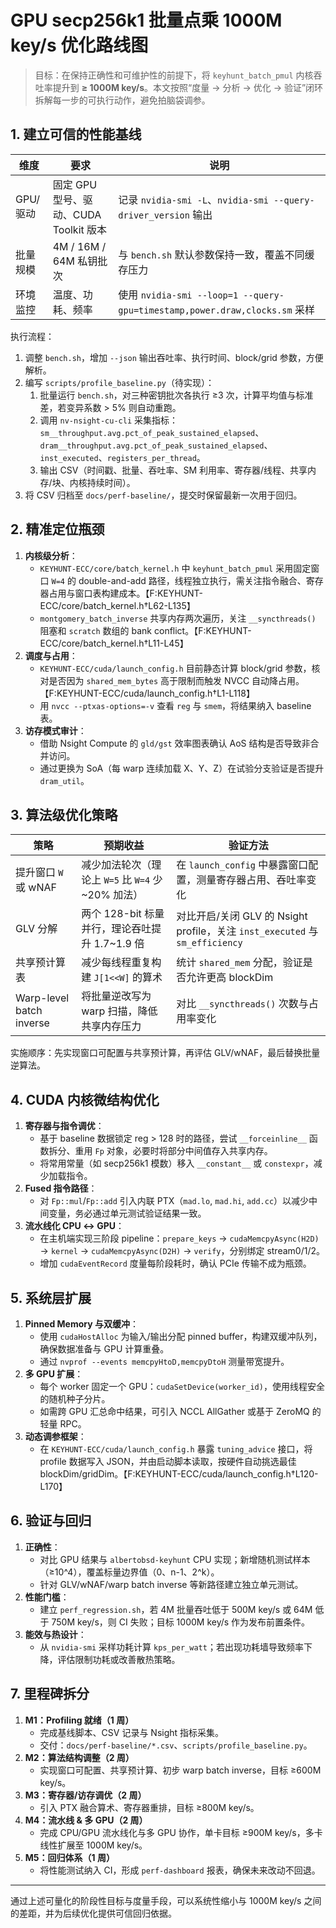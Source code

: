 # GPU secp256k1 批量点乘 1000M key/s 优化路线图

> 目标：在保持正确性和可维护性的前提下，将 `keyhunt_batch_pmul` 内核吞吐率提升到 **≥ 1000M key/s**。本文按照“度量 → 分析 → 优化 → 验证”闭环拆解每一步的可执行动作，避免拍脑袋调参。

## 1. 建立可信的性能基线

| 维度 | 要求 | 说明 |
| --- | --- | --- |
| GPU/驱动 | 固定 GPU 型号、驱动、CUDA Toolkit 版本 | 记录 `nvidia-smi -L`、`nvidia-smi --query-driver_version` 输出 |
| 批量规模 | 4M / 16M / 64M 私钥批次 | 与 `bench.sh` 默认参数保持一致，覆盖不同缓存压力 |
| 环境监控 | 温度、功耗、频率 | 使用 `nvidia-smi --loop=1 --query-gpu=timestamp,power.draw,clocks.sm` 采样 |

执行流程：

1. 调整 `bench.sh`，增加 `--json` 输出吞吐率、执行时间、block/grid 参数，方便解析。
2. 编写 `scripts/profile_baseline.py`（待实现）：
   1. 批量运行 `bench.sh`，对三种密钥批次各执行 ≥3 次，计算平均值与标准差，若变异系数 > 5% 则自动重跑。
   2. 调用 `nv-nsight-cu-cli` 采集指标：`sm__throughput.avg.pct_of_peak_sustained_elapsed`、`dram__throughput.avg.pct_of_peak_sustained_elapsed`、`inst_executed`、`registers_per_thread`。
   3. 输出 CSV（时间戳、批量、吞吐率、SM 利用率、寄存器/线程、共享内存/块、内核持续时间）。
3. 将 CSV 归档至 `docs/perf-baseline/`，提交时保留最新一次用于回归。

## 2. 精准定位瓶颈

1. **内核级分析**：
   - `KEYHUNT-ECC/core/batch_kernel.h` 中 `keyhunt_batch_pmul` 采用固定窗口 `W=4` 的 double-and-add 路径，线程独立执行，需关注指令融合、寄存器占用与窗口表构建成本。【F:KEYHUNT-ECC/core/batch_kernel.h†L62-L135】
   - `montgomery_batch_inverse` 共享内存两次遍历，关注 `__syncthreads()` 阻塞和 `scratch` 数组的 bank conflict。【F:KEYHUNT-ECC/core/batch_kernel.h†L11-L45】
2. **调度与占用**：
   - `KEYHUNT-ECC/cuda/launch_config.h` 目前静态计算 block/grid 参数，核对是否因为 `shared_mem_bytes` 高于限制而触发 NVCC 自动降占用。【F:KEYHUNT-ECC/cuda/launch_config.h†L1-L118】
   - 用 `nvcc --ptxas-options=-v` 查看 `reg` 与 `smem`，将结果纳入 baseline 表。
3. **访存模式审计**：
   - 借助 Nsight Compute 的 `gld/gst` 效率图表确认 AoS 结构是否导致非合并访问。
   - 通过更换为 SoA（每 warp 连续加载 X、Y、Z）在试验分支验证是否提升 `dram_util`。

## 3. 算法级优化策略

| 策略 | 预期收益 | 验证方法 |
| --- | --- | --- |
| 提升窗口 `W` 或 wNAF | 减少加法轮次（理论上 `W=5` 比 `W=4` 少 ~20% 加法） | 在 `launch_config` 中暴露窗口配置，测量寄存器占用、吞吐率变化 |
| GLV 分解 | 两个 128-bit 标量并行，理论吞吐提升 1.7~1.9 倍 | 对比开启/关闭 GLV 的 Nsight profile，关注 `inst_executed` 与 `sm_efficiency` |
| 共享预计算表 | 减少每线程重复构建 `J[1<<W]` 的算术 | 统计 `shared_mem` 分配，验证是否允许更高 blockDim |
| Warp-level batch inverse | 将批量逆改写为 warp 扫描，降低共享内存压力 | 对比 `__syncthreads()` 次数与占用率变化 |

实施顺序：先实现窗口可配置与共享预计算，再评估 GLV/wNAF，最后替换批量逆算法。

## 4. CUDA 内核微结构优化

1. **寄存器与指令调优**：
   - 基于 baseline 数据锁定 reg > 128 时的路径，尝试 `__forceinline__` 函数拆分、重用 `Fp` 对象，必要时将部分中间值存入共享内存。
   - 将常用常量（如 secp256k1 模数）移入 `__constant__` 或 `constexpr`，减少加载指令。
2. **Fused 指令路径**：
   - 对 `Fp::mul`/`Fp::add` 引入内联 PTX（`mad.lo`, `mad.hi`, `add.cc`）以减少中间变量，务必通过单元测试验证结果一致。
3. **流水线化 CPU ↔ GPU**：
   - 在主机端实现三阶段 pipeline：`prepare_keys` → `cudaMemcpyAsync(H2D)` → `kernel` → `cudaMemcpyAsync(D2H)` → `verify`，分别绑定 stream0/1/2。
   - 增加 `cudaEventRecord` 度量每阶段耗时，确认 PCIe 传输不成为瓶颈。

## 5. 系统层扩展

1. **Pinned Memory 与双缓冲**：
   - 使用 `cudaHostAlloc` 为输入/输出分配 pinned buffer，构建双缓冲队列，确保数据准备与 GPU 计算重叠。
   - 通过 `nvprof --events memcpyHtoD,memcpyDtoH` 测量带宽提升。
2. **多 GPU 扩展**：
   - 每个 worker 固定一个 GPU：`cudaSetDevice(worker_id)`，使用线程安全的随机种子分片。
   - 如需跨 GPU 汇总命中结果，可引入 NCCL AllGather 或基于 ZeroMQ 的轻量 RPC。
3. **动态调参框架**：
   - 在 `KEYHUNT-ECC/cuda/launch_config.h` 暴露 `tuning_advice` 接口，将 profile 数据写入 JSON，并由启动脚本读取，按硬件自动挑选最佳 blockDim/gridDim。【F:KEYHUNT-ECC/cuda/launch_config.h†L120-L170】

## 6. 验证与回归

1. **正确性**：
   - 对比 GPU 结果与 `albertobsd-keyhunt` CPU 实现；新增随机测试样本（≥10^4），覆盖标量边界值（0、n-1、2^k）。
   - 针对 GLV/wNAF/warp batch inverse 等新路径建立独立单元测试。
2. **性能门槛**：
   - 建立 `perf_regression.sh`，若 4M 批量吞吐低于 500M key/s 或 64M 低于 750M key/s，则 CI 失败；目标 1000M key/s 作为发布前置条件。
3. **能效与热设计**：
   - 从 `nvidia-smi` 采样功耗计算 `kps_per_watt`；若出现功耗墙导致频率下降，评估限制功耗或改善散热策略。

## 7. 里程碑拆分

1. **M1：Profiling 就绪（1 周）**
   - 完成基线脚本、CSV 记录与 Nsight 指标采集。
   - 交付：`docs/perf-baseline/*.csv`、`scripts/profile_baseline.py`。
2. **M2：算法结构调整（2 周）**
   - 实现窗口可配置、共享预计算、初步 warp batch inverse，目标 ≥600M key/s。
3. **M3：寄存器/访存调优（2 周）**
   - 引入 PTX 融合算术、寄存器重排，目标 ≥800M key/s。
4. **M4：流水线 & 多 GPU（2 周）**
   - 完成 CPU/GPU 流水线化与多 GPU 协作，单卡目标 ≥900M key/s，多卡线性扩展至 1000M key/s。
5. **M5：回归体系（1 周）**
   - 将性能测试纳入 CI，形成 `perf-dashboard` 报表，确保未来改动不回退。

---

通过上述可量化的阶段性目标与度量手段，可以系统性缩小与 1000M key/s 之间的差距，并为后续优化提供可信回归依据。
